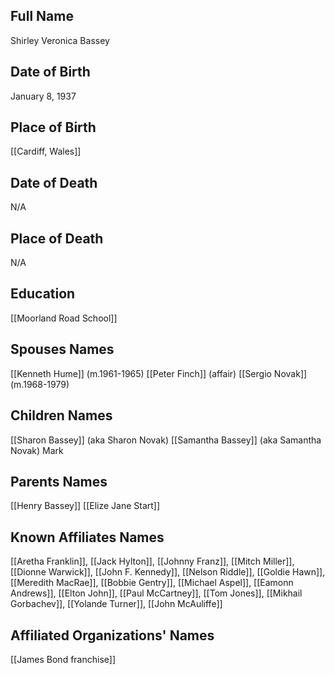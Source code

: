 ## Full Name
Shirley Veronica Bassey

## Date of Birth
January 8, 1937

## Place of Birth
[[Cardiff, Wales]]

## Date of Death
N/A

## Place of Death
N/A

## Education
[[Moorland Road School]]

## Spouses Names
[[Kenneth Hume]] (m.1961-1965)
[[Peter Finch]] (affair)
[[Sergio Novak]] (m.1968-1979)

## Children Names
[[Sharon Bassey]] (aka Sharon Novak)
[[Samantha Bassey]] (aka Samantha Novak)
Mark

## Parents Names
[[Henry Bassey]]
[[Elize Jane Start]]

## Known Affiliates Names
[[Aretha Franklin]], [[Jack Hylton]], [[Johnny Franz]], [[Mitch Miller]], [[Dionne Warwick]], [[John F. Kennedy]], [[Nelson Riddle]], [[Goldie Hawn]], [[Meredith MacRae]], [[Bobbie Gentry]], [[Michael Aspel]], [[Eamonn Andrews]], [[Elton John]], [[Paul McCartney]], [[Tom Jones]], [[Mikhail Gorbachev]], [[Yolande Turner]], [[John McAuliffe]]

## Affiliated Organizations' Names
[[James Bond franchise]]

